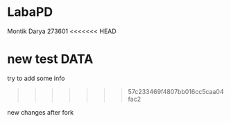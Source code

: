 # LabaPD
Montik Darya 
273601
<<<<<<< HEAD

new test DATA
=======
try to add some info
>>>>>>> 57c233469f4807bb016cc5caa04fac2
>
new changes after fork
